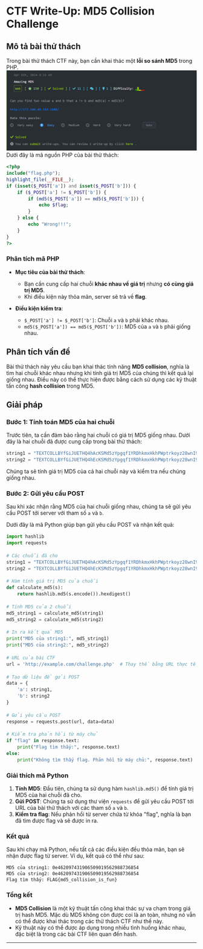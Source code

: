 
# CTF Write-Up: MD5 Collision Challenge

## Mô tả bài thử thách

Trong bài thử thách CTF này, bạn cần khai thác một **lỗi so sánh MD5** trong PHP. 
![atl](images/AmazingMD5.png)
Dưới đây là mã nguồn PHP của bài thử thách:

```php
<?php
include("flag.php");
highlight_file(__FILE__);
if (isset($_POST['a']) and isset($_POST['b'])) {
    if ($_POST['a'] != $_POST['b']) {
        if (md5($_POST['a']) == md5($_POST['b'])) {
            echo $flag;
        }
    } else {
        echo "Wrong!!!";
    }
}
?>
```

### Phân tích mã PHP

- **Mục tiêu của bài thử thách**: 
  - Bạn cần cung cấp hai chuỗi **khác nhau về giá trị** nhưng **có cùng giá trị MD5**. 
  - Khi điều kiện này thỏa mãn, server sẽ trả về **flag**.

- **Điều kiện kiểm tra**:
  - `$_POST['a'] != $_POST['b']`: Chuỗi `a` và `b` phải khác nhau.
  - `md5($_POST['a']) == md5($_POST['b'])`: MD5 của `a` và `b` phải giống nhau.

## Phân tích vấn đề

Bài thử thách này yêu cầu bạn khai thác tính năng **MD5 collision**, nghĩa là tìm hai chuỗi khác nhau nhưng khi tính giá trị MD5 của chúng thì kết quả lại giống nhau. Điều này có thể thực hiện được bằng cách sử dụng các kỹ thuật tấn công **hash collision** trong MD5.

## Giải pháp

### Bước 1: Tính toán MD5 của hai chuỗi
Trước tiên, ta cần đảm bảo rằng hai chuỗi có giá trị MD5 giống nhau. Dưới đây là hai chuỗi đã được cung cấp trong bài thử thách:

```python
string1 = "TEXTCOLLBYfGiJUETHQ4hAcKSMd5zYpgqf1YRDhkmxHkhPWptrkoyz28wnI9V0aHeAuaKnak"
string2 = "TEXTCOLLBYfGiJUETHQ4hEcKSMd5zYpgqf1YRDhkmxHkhPWptrkoyz28wnI9V0aHeAuaKnak"
```

Chúng ta sẽ tính giá trị MD5 của cả hai chuỗi này và kiểm tra nếu chúng giống nhau.

### Bước 2: Gửi yêu cầu POST

Sau khi xác nhận rằng MD5 của hai chuỗi giống nhau, chúng ta sẽ gửi yêu cầu POST tới server với tham số `a` và `b`.

Dưới đây là mã Python giúp bạn gửi yêu cầu POST và nhận kết quả:

```python
import hashlib
import requests

# Các chuỗi đã cho
string1 = "TEXTCOLLBYfGiJUETHQ4hAcKSMd5zYpgqf1YRDhkmxHkhPWptrkoyz28wnI9V0aHeAuaKnak"
string2 = "TEXTCOLLBYfGiJUETHQ4hEcKSMd5zYpgqf1YRDhkmxHkhPWptrkoyz28wnI9V0aHeAuaKnak"

# Hàm tính giá trị MD5 của chuỗi
def calculate_md5(s):
    return hashlib.md5(s.encode()).hexdigest()

# Tính MD5 của 2 chuỗi
md5_string1 = calculate_md5(string1)
md5_string2 = calculate_md5(string2)

# In ra kết quả MD5
print("MD5 của string1:", md5_string1)
print("MD5 của string2:", md5_string2)

# URL của bài CTF
url = 'http://example.com/challenge.php'  # Thay thế bằng URL thực tế

# Tạo dữ liệu để gửi POST
data = {
    'a': string1,
    'b': string2
}

# Gửi yêu cầu POST
response = requests.post(url, data=data)

# Kiểm tra phản hồi từ máy chủ
if "flag" in response.text:
    print("Flag tìm thấy:", response.text)
else:
    print("Không tìm thấy flag. Phản hồi từ máy chủ:", response.text)
```

### Giải thích mã Python

1. **Tính MD5**: Đầu tiên, chúng ta sử dụng hàm `hashlib.md5()` để tính giá trị MD5 của hai chuỗi đã cho.
2. **Gửi POST**: Chúng ta sử dụng thư viện `requests` để gửi yêu cầu POST tới URL của bài thử thách với các tham số `a` và `b`.
3. **Kiểm tra flag**: Nếu phản hồi từ server chứa từ khóa "flag", nghĩa là bạn đã tìm được flag và sẽ được in ra.

### Kết quả

Sau khi chạy mã Python, nếu tất cả các điều kiện đều thỏa mãn, bạn sẽ nhận được flag từ server. Ví dụ, kết quả có thể như sau:

```
MD5 của string1: 0e462097431906509019562988736854
MD5 của string2: 0e462097431906509019562988736854
Flag tìm thấy: FLAG{md5_collision_is_fun}
```

### Tổng kết

- **MD5 Collision** là một kỹ thuật tấn công khai thác sự va chạm trong giá trị hash MD5. Mặc dù MD5 không còn được coi là an toàn, nhưng nó vẫn có thể được khai thác trong các thử thách CTF như thế này.
- Kỹ thuật này có thể được áp dụng trong nhiều tình huống khác nhau, đặc biệt là trong các bài CTF liên quan đến hash.

---

